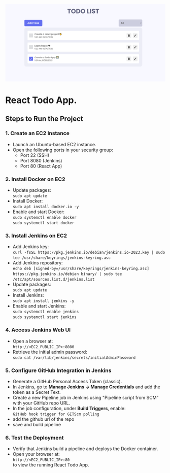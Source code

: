 ![React Todo App](./banner.png)

# React Todo App.

## Steps to Run the Project

### 1. Create an EC2 Instance
- Launch an Ubuntu-based EC2 instance.
- Open the following ports in your security group:
  - Port 22 (SSH)
  - Port 8080 (Jenkins)
  - Port 80 (React App)

### 2. Install Docker on EC2
- Update packages:  
  `sudo apt update`
- Install Docker:  
  `sudo apt install docker.io -y`
- Enable and start Docker:  
  `sudo systemctl enable docker`  
  `sudo systemctl start docker`

### 3. Install Jenkins on EC2
- Add Jenkins key:  
  `curl -fsSL https://pkg.jenkins.io/debian/jenkins.io-2023.key | sudo tee /usr/share/keyrings/jenkins-keyring.asc`
- Add Jenkins repository:  
  `echo deb [signed-by=/usr/share/keyrings/jenkins-keyring.asc] https://pkg.jenkins.io/debian binary/ | sudo tee /etc/apt/sources.list.d/jenkins.list`
- Update packages:  
  `sudo apt update`
- Install Jenkins:  
  `sudo apt install jenkins -y`
- Enable and start Jenkins:  
  `sudo systemctl enable jenkins`  
  `sudo systemctl start jenkins`

### 4. Access Jenkins Web UI
- Open a browser at:  
  `http://<EC2_PUBLIC_IP>:8080`
- Retrieve the initial admin password:  
  `sudo cat /var/lib/jenkins/secrets/initialAdminPassword`

### 5. Configure GitHub Integration in Jenkins
- Generate a GitHub Personal Access Token (classic).
- In Jenkins, go to **Manage Jenkins → Manage Credentials** and add the token as a Secret Text.
- Create a new Pipeline job in Jenkins using "Pipeline script from SCM" with your GitHub repo URL.
- In the job configuration, under **Build Triggers**, enable:  
  `GitHub hook trigger for GITScm polling`
- add the github url of the repo 
- save and build pipeline


### 6. Test the Deployment
- Verify that Jenkins build a pipeline and deploys the Docker container.
- Open your browser at:  
  `http://<EC2_PUBLIC_IP>:80`  
  to view the running React Todo App.